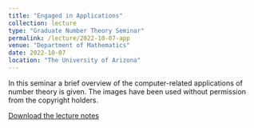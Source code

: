 ```yaml
---
title: "Engaged in Applications"
collection: lecture
type: "Graduate Number Theory Seminar"
permalink: /lecture/2022-10-07-app
venue: "Department of Mathematics"
date: 2022-10-07
location: "The University of Arizona"
---
```


In this seminar a brief overview of the computer-related applications of number theory is given. The images have been used without permission from the copyright holders.

[Download the lecture notes](http://gkorpal.github.io/files/gkorpal_app.pdf)
